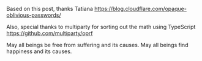 
Based on this post, thanks Tatiana
https://blog.cloudflare.com/opaque-oblivious-passwords/

Also, special thanks to multiparty for sorting out the math using TypeScript
https://github.com/multiparty/oprf

May all beings be free from suffering and its causes.
May all beings find happiness and its causes.
